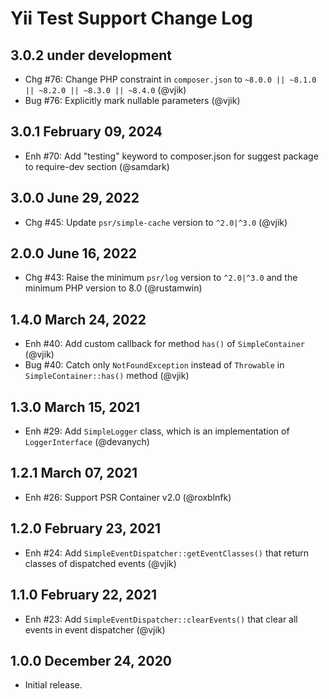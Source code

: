 # Yii Test Support Change Log

## 3.0.2 under development

- Chg #76: Change PHP constraint in `composer.json` to `~8.0.0 || ~8.1.0 || ~8.2.0 || ~8.3.0 || ~8.4.0` (@vjik)
- Bug #76: Explicitly mark nullable parameters (@vjik)

## 3.0.1 February 09, 2024

- Enh #70: Add "testing" keyword to composer.json for suggest package to require-dev section (@samdark)

## 3.0.0 June 29, 2022

- Chg #45: Update `psr/simple-cache` version to `^2.0|^3.0` (@vjik)

## 2.0.0 June 16, 2022

- Chg #43: Raise the minimum `psr/log` version to `^2.0|^3.0` and the minimum PHP version to 8.0 (@rustamwin)

## 1.4.0 March 24, 2022

- Enh #40: Add custom callback for method `has()` of `SimpleContainer` (@vjik)
- Bug #40: Catch only `NotFoundException` instead of `Throwable` in `SimpleContainer::has()` method (@vjik)

## 1.3.0 March 15, 2021

- Enh #29: Add `SimpleLogger` class, which is an implementation of `LoggerInterface` (@devanych)

## 1.2.1 March 07, 2021

- Enh #26: Support PSR Container v2.0 (@roxblnfk)

## 1.2.0 February 23, 2021

- Enh #24: Add `SimpleEventDispatcher::getEventClasses()` that return classes of dispatched events (@vjik)

## 1.1.0 February 22, 2021

- Enh #23: Add `SimpleEventDispatcher::clearEvents()` that clear all events in event dispatcher (@vjik)

## 1.0.0 December 24, 2020

- Initial release.
